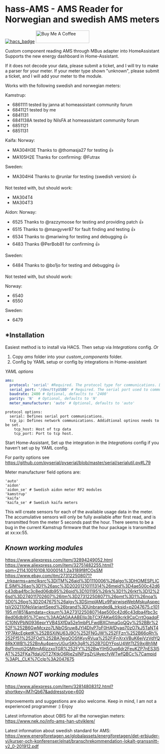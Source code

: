 # hass-AMS - AMS Reader for Norwegian and swedish AMS meters
[![hacs_badge](https://img.shields.io/badge/HACS-Custom-orange.svg?style=for-the-badge)](https://github.com/custom-components/hacs)
<a href="https://www.buymeacoffee.com/turbokongen" target="_blank"><img src="https://cdn.buymeacoffee.com/buttons/default-orange.png" alt="Buy Me A Coffee" height="41" width="174"></a>

Custom component reading AMS through MBus adapter into HomeAssistant
Supports the new energy dashboard in Home-Assistant.

If it does not decode your data, please submit a ticket, and I will try to 
make a parser for your meter.
If your meter type shown "unknown", please submit a ticket, and I will add 
your meter to the module.

Works with the following swedish and norwegian meters:

Kamstrup:
  - 6861111 tested by janna at homeassistant community forum
  - 6841121 tested by me
  - 6841131
  - 6841138A tested by NilsFA at homeassistant community forum
  - 6851121
  - 6851131
 
Kaifa:
Norway: 
  - MA304H3E Thanks to @thomasja27 for testing :+1:
  - MA105H2E Thanks for confirming: @Futrax

Sweden:
  - MA304H4 Thanks to @runlar for testing (swedish version) :+1:

Not tested with, but should work:
  - MA304T4
  - MA304T3

Aidon:
Norway:
 - 6525 Thanks to @razzymoose for testing and providing patch :+1:
 - 6515 Thanks to @maxgyver87 for fault finding and testing :+1:
 - 6534 Thanks to @mariwing for testing and debugging :+1:
 - 6483 Thanks @PerBob81 for confirming :+1:

Sweden:
 - 6484 Thanks to @bo1jo for testing and debugging :+1:


Not tested with, but should work:
 
 Norway:
 - 6540
 - 6550
 
 Sweden:
 - 6479
 
## *Installation
Easiest method is to install via HACS. Then setup via *Integrations* config.
*Or*
1. Copy *ams* folder into your *custom_components* folder.
2. Config by YAML setup or config by integrations in Home-assistant

*YAML options*
```yaml
ams:
  protocol: 'serial' #Required. The protocol type for communications. Defaults to 'serial'
  serial_port: '/dev/ttyUSB0' # Required. The serial port used to communicate through
  baudrate: 2400 # Optional, defaults to '2400'
  parity: 'N'  # Optional, defaults to 'N'
  meter_manufacturer: 'auto' # Optional, defaults to 'auto'
```

```
protocol options:
  serial: Defines serial port communications.
  tcp_ip: Defines network communications. Addidtional optinos needs to be set.
    tcp_host: Host of tcp data
    tcp_port: Port to tcp host.
```
  
Start Home-Assistant, 
Set up the integration in the *Integrations* config if you haven't set up by YAML config.

For parity options see https://github.com/pyserial/pyserial/blob/master/serial/serialutil.py#L79

Meter manufacturer field options are:
```
'auto'
'aidon'
'aidon_se' # Swedish aidon meter RF2 modules
'kamstrup'
'kaifa'
'kaifa_se' # Swedish kaifa meters
```
This will create sensors for each of the available usage data in the meter.
The accumulative sensors will only be fully available after first read, and is transmitted from the meter 5 seconds past the hour.
There seems to be a bug in the current Kamstrup firmware that the hour package is transmitted at xx:xx:55.

## *Known working modules*
https://www.aliexpress.com/item/32894249052.html
https://www.aliexpress.com/item/32751482255.html?spm=2114.10010108.1000014.1.2a3189f8fCOsSM
https://www.ebay.com/itm/273122508071?_trkparms=amclksrc%3DITM%26aid%3D1110006%26algo%3DHOMESPLICE.SIM%26ao%3D1%26asc%3D20201210111314%26meid%3D4ae500c42d6c43dba4fbc3c8ed06db95%26pid%3D101195%26rk%3D1%26rkt%3D12%26sd%3D274011702607%26itm%3D273122508071%26pmt%3D1%26noa%3D0%26pg%3D2047675%26algv%3DSimplAMLv9PairwiseWebMskuAspectsV202110NoVariantSeed%26brand%3DUnbranded&_trksid=p2047675.c101195.m1851&amdata=cksum%3A2731225080714ae500c42d6c43dba4fbc3c8ed06db95%7Cenc%3AAQAGAAABEIIp3bTCXFAKw6S9crk9CpCrrtOgadqFiC10NVPbN0936eprYVB4SXfDa52e1mbPLFwdBXChmaGoQQy%252BBr%252F%252B6GwMcxzo7LNbOSruw8JYl4DlyP7oF0HAfDyaq70zO7kJ5TaNT4YP7AkcEgketK%252BSXiNU63J9O%252FNGJW%252FFzn%252B66oRh%252Ff51%252FOd%252BA7ejgOOSfiKyvRVua%252FiFnXrxVBuK6ejVzVdYQ8RkXWB%252BnAu4penvUGurSKh3gR%252B7GDYFpsU4WtTtZ59xj8h1jM8sf1rmoti2QMtmA6IzzxoTGR%252FY%252BwYIH5Ouq6dr2FeuKZP7nES3I5AT%252FKa7fdaUOT27KtkO6Rie2slNPzgZrUAyecfyWTwfQBCc%7Campid%3APL_CLK%7Cclp%3A2047675

## *Known NOT working modules*
https://www.aliexpress.com/item/32814808312.html?shortkey=iM7rQb67&addresstype=600

Improvements and suggestions are also welcome.
Keep in mind, I am not a experienced programmer :)
Enjoy

Latest information about OBIS for all the norwegian meters: https://www.nek.no/info-ams-han-utviklere/

Latest information about swedish standard for AMS: https://www.energiforetagen.se/globalassets/energiforetagen/det-erbjuder-vi/kurser-och-konferenser/elnat/branschrekommendation-lokalt-granssnitt-v2_0-201912.pdf
